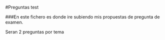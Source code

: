 #Preguntas test

###En este fichero es donde ire subiendo mis propuestas de pregunta de examen. 

Seran 2 preguntas por tema
